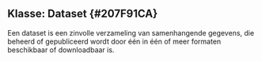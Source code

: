 ## Klasse: Dataset  {#207F91CA}
Een dataset is een zinvolle verzameling van samenhangende gegevens, die beheerd of gepubliceerd wordt door één  in één of meer formaten beschikbaar of downloadbaar is. 
<section data-include-format='markdown' data-include='017-access_rights.md'></section>
<section data-include-format='markdown' data-include='018-applicable_legislation.md'></section>
<section data-include-format='markdown' data-include='019-conforms_to.md'></section>
<section data-include-format='markdown' data-include='020-contact_point_.md'></section>
<section data-include-format='markdown' data-include='021-creator.md'></section>
<section data-include-format='markdown' data-include='022-dataset_distribution.md'></section>
<section data-include-format='markdown' data-include='023-description.md'></section>
<section data-include-format='markdown' data-include='024-documentation.md'></section>
<section data-include-format='markdown' data-include='025-frequency.md'></section>
<section data-include-format='markdown' data-include='026-geographical_coverage_.md'></section>
<section data-include-format='markdown' data-include='027-has_version.md'></section>
<section data-include-format='markdown' data-include='028-HVD_Category.md'></section>
<section data-include-format='markdown' data-include='029-identifier_.md'></section>
<section data-include-format='markdown' data-include='030-in_series.md'></section>
<section data-include-format='markdown' data-include='031-is_referenced_by.md'></section>
<section data-include-format='markdown' data-include='032-keyword_.md'></section>
<section data-include-format='markdown' data-include='033-landing_page.md'></section>
<section data-include-format='markdown' data-include='034-language_.md'></section>
<section data-include-format='markdown' data-include='035-modification_date.md'></section>
<section data-include-format='markdown' data-include='036-other_identifier.md'></section>
<section data-include-format='markdown' data-include='037-provenance_.md'></section>
<section data-include-format='markdown' data-include='038-publisher.md'></section>
<section data-include-format='markdown' data-include='039-qualified_attribution.md'></section>
<section data-include-format='markdown' data-include='040-qualified_relation.md'></section>
<section data-include-format='markdown' data-include='041-related_resource.md'></section>
<section data-include-format='markdown' data-include='042-release_date.md'></section>
<section data-include-format='markdown' data-include='043-sample_.md'></section>
<section data-include-format='markdown' data-include='044-source.md'></section>
<section data-include-format='markdown' data-include='045-spatial_resolution.md'></section>
<section data-include-format='markdown' data-include='046-status.md'></section>
<section data-include-format='markdown' data-include='047-temporal_coverage.md'></section>
<section data-include-format='markdown' data-include='048-temporal_resolution.md'></section>
<section data-include-format='markdown' data-include='049-theme.md'></section>
<section data-include-format='markdown' data-include='050-title.md'></section>
<section data-include-format='markdown' data-include='051-type.md'></section>
<section data-include-format='markdown' data-include='052-version.md'></section>
<section data-include-format='markdown' data-include='053-version_notes.md'></section>
<section data-include-format='markdown' data-include='054-was_generated_by.md'></section>
<section data-include-format='markdown' data-include='055-Voorbeelden.md'></section>
